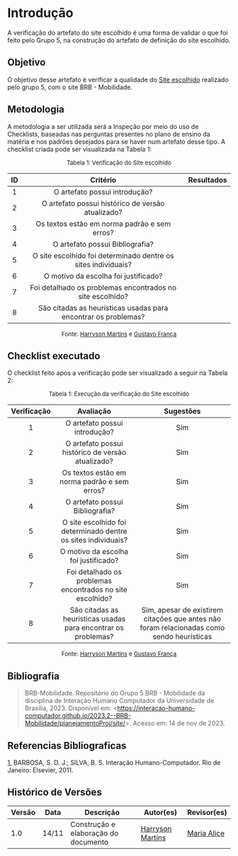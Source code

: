 # Introdução 

A verificação do artefato do site escolhido é uma forma de validar o que foi feito pelo Grupo 5, na construção do artefato de definição do site escolhido.

## Objetivo

O objetivo desse artefato é verificar a qualidade do [Site escolhido](https://interacao-humano-computador.github.io/2023.2--BRB-Mobilidade/planejamentoProj/site/) realizado pelo grupo 5, com o site BRB - Mobilidade.

## Metodologia

A metodologia a ser utilizada será a Inspeção por meio do uso de Checklists, baseadas nas perguntas presentes no plano de ensino da matéria e nos padrões desejados para se haver num artefato desse tipo. A checklist criada pode ser visualizada na Tabela 1:

<center>

<font size="2"><p style="text-align: center">Tabela 1: Verificação do Site escolhido</p></font>

|  ID   |                            Critério                            | Resultados |
| :---: | :------------------------------------------------------------: | :--------: |
|   1   |                 O artefato possui introdução?                  |            |
|   2   |       O artefato possui histórico de versão atualizado?        |            |
|   3   |          Os textos estão em norma padrão e sem erros?          |            |
|   4   |                O artefato possui Bibliografia?                 |            |
|   5   | O site escolhido foi determinado dentre os sites individuais?  |            |
|   6   |              O motivo da escolha foi justificado?              |            |
|   7   |   Foi detalhado os problemas encontrados no site escolhido?    |            |
|   8   | São citadas as heuristicas usadas para encontrar os problemas? |            |

<font size="2"><p style="text-align: center">Fonte: [Harryson Martins](https://github.com/harry-cmartin) e [Gustavo França](https://github.com/gustavofbs) </p></font>

</center>

## Checklist executado

O checklist feito apos a verificação pode ser visualizado a seguir na Tabela 2:

<center>

<font size="2"><p style="text-align: center">Tabela 1: Execução da verificação do Site escolhido</p></font>

| Verificação |                           Avaliação                            |                                         Sugestões                                         |
| :---------: | :------------------------------------------------------------: | :---------------------------------------------------------------------------------------: |
|      1      |                 O artefato possui introdução?                  |                                            Sim                                            |
|      2      |       O artefato possui histórico de versão atualizado?        |                                            Sim                                            |
|      3      |          Os textos estão em norma padrão e sem erros?          |                                            Sim                                            |
|      4      |                O artefato possui Bibliografia?                 |                                            Sim                                            |
|      5      | O site escolhido foi determinado dentre os sites individuais?  |                                            Sim                                            |
|      6      |              O motivo da escolha foi justificado?              |                                            Sim                                            |
|      7      |   Foi detalhado os problemas encontrados no site escolhido?    |                                            Sim                                            |
|      8      | São citadas as heuristicas usadas para encontrar os problemas? | Sim, apesar de existirem citações que antes não foram relacionadas como sendo heurísticas |


<font size="2"><p style="text-align: center">Fonte: [Harryson Martins](https://github.com/harry-cmartin) e [Gustavo França](https://github.com/gustavofbs) </p></font>

</center>


## Bibliografia 

> BRB-Mobilidade. Repositório do Grupo 5 BRB - Mobilidade da disciplina de Interação Humano Computador da Universidade de Brasília, 2023. Disponível em: <<https://interacao-humano-computador.github.io/2023.2--BRB-Mobilidade/planejamentoProj/site/>>. Acesso em: 14 de nov de 2023.

## Referencias Bibliograficas

<a id="FRM3" href="#anchor_1">1.</a> BARBOSA, S. D. J.; SILVA, B. S. Interação Humano-Computador. Rio de Janeiro: Elsevier, 2011.

## Histórico de Versões

| Versão | Data  | Descrição                            | Autor(es)                                            | Revisor(es)                               |
| ------ | ----- | ------------------------------------ | ---------------------------------------------------- | ----------------------------------------- |
| 1.0    | 14/11 | Construção e elaboração do documento | [Harryson Martins](https://github.com/harry-cmartin) | [Maria Alice](https://github.com/Maliz30) |
